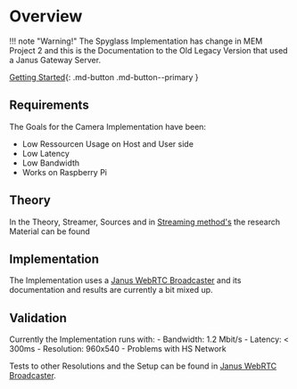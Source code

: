 # Overview

!!! note "Warning!"
    The Spyglass Implementation has change in MEM Project 2 and this is the Documentation to the Old Legacy Version that used a Janus Gateway Server.

[Getting Started](10-spyglass-getting-started.md){: .md-button .md-button--primary }

## Requirements

The Goals for the Camera Implementation have been:

- Low Ressourcen Usage on Host and User side
- Low Latency
- Low Bandwidth
- Works on Raspberry Pi

## Theory

In the Theory, Streamer, Sources and in [Streaming method's](../Research/streamingmethods.md) the research Material can be found

## Implementation

The Implementation uses a [Janus WebRTC Broadcaster](../Research/Streamers/janus.md) and its documentation and results are currently a bit mixed up.

## Validation

Currently the Implementation runs with:
    - Bandwidth: 1.2 Mbit/s 
    - Latency: < 300ms 
    - Resolution: 960x540
    - Problems with HS Network

Tests to other Resolutions and the Setup can be found in [Janus WebRTC Broadcaster](../Research/Streamers/janus.md).